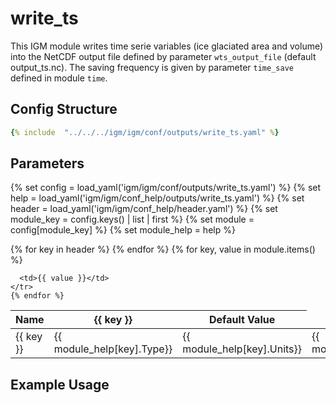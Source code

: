 # write_ts

This IGM module writes time serie variables (ice glaciated area and volume) into the NetCDF output file defined by parameter `wts_output_file` (default output_ts.nc). The saving frequency is given by parameter `time_save` defined in module `time`.


## Config Structure  
~~~yaml
{% include  "../../../igm/igm/conf/outputs/write_ts.yaml" %}
~~~

## Parameters

{% set config = load_yaml('igm/igm/conf/outputs/write_ts.yaml') %}
{% set help = load_yaml('igm/igm/conf_help/outputs/write_ts.yaml') %}
{% set header = load_yaml('igm/igm/conf_help/header.yaml') %}
{% set module_key = config.keys() | list | first %}
{% set module = config[module_key] %}
{% set module_help = help %}

<table>
  <thead>
    <tr>
      <th>Name</th>
      {% for key in header %}
      <th>{{ key }}</th>
      {% endfor %}
      <th>Default Value</th>
    </tr>
  </thead>
  <tbody>
    {% for key, value in module.items() %}
    <tr>
      <td>{{ key }}</td>
      <td>{{ module_help[key].Type}}</td>
      <td>{{ module_help[key].Units}}</td>
      <td>{{ module_help[key].Description}}</td>

      <td>{{ value }}</td>
    </tr>
    {% endfor %}
  </tbody>
</table>

<script type="text/javascript">
  MathJax.Hub.Queue(["Typeset", MathJax.Hub]);
</script>

## Example Usage